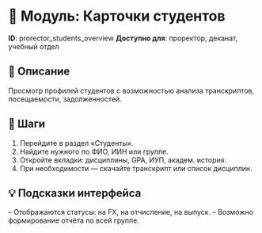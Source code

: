 # 📘 Модуль: Карточки студентов
**ID**: prorector_students_overview
**Доступно для**: проректор, деканат, учебный отдел

## 📝 Описание
Просмотр профилей студентов с возможностью анализа транскриптов, посещаемости, задолженностей.

## 🩜 Шаги
1. Перейдите в раздел «Студенты».
2. Найдите нужного по ФИО, ИИН или группе.
3. Откройте вкладки: дисциплины, GPA, ИУП, академ. история.
4. При необходимости — скачайте транскрипт или список дисциплин.

## 💡 Подсказки интерфейса
– Отображаются статусы: на FX, на отчисление, на выпуск.
– Возможно формирование отчёта по всей группе.
